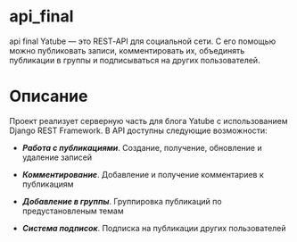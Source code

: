 # api_final
api final
Yatube — это REST‑API для социальной сети. С его помощью можно публиковать записи, комментировать их, объединять публикации в группы и подписываться на других пользователей.
# Описание

Проект реализует серверную часть для блога Yatube с использованием Django REST Framework. В API доступны следующие возможности:

* **_Работа с публикациями_**. Создание, получение, обновление и удаление записей

* **_Комментирование_**. Добавление и получение комментариев к публикациям

* **_Добавление в группы_**. Группировка публикаций по предустановленым темам

* **_Система подписок_**. Подписка на публикации других пользователей
